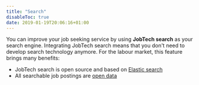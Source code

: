 ```yaml
---
title: "Search"
disableToc: true
date: 2019-01-19T20:06:16+01:00
---
```

You can improve your job seeking service by using **JobTech search** as your search engine.
Integrating JobTech search means that you don't need to develop search technology anymore.
For the labour market, this feature brings many benefits:

<!--- JobTech search is an [open API](http://develop.sokapi.platsbanka.nu/)-->
- JobTech search is open source and based on [Elastic search](https://www.elastic.co/products/elasticsearch)
- All searchable job postings are [open data](/doc/api/)
